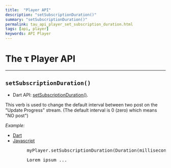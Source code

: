 ```yaml
---
title:  "Player API"
description: "setSubscriptionDuration()"
summary: "setSubscriptionDuration()"
permalink: tau_api_player_set_subscription_duration.html
tags: [api, player]
keywords: API Player
---
```

# The &tau; Player API

---------------------------------------------------------------------------------------------------------------------------------

## `setSubscriptionDuration()`

- Dart API: [setSubscriptionDuration()](pages/flutter-sound/api/player/FlutterSoundPlayer/setSubscriptionDuration.html).

This verb is used to change the default interval between two post on the "Update Progress" stream. (The default interval is 0 (zero) which means "NO post")

*Example:*
<ul id="profileTabs" class="nav nav-tabs">
    <li class="active"><a href="#dart" data-toggle="tab">Dart</a></li>
    <li><a href="#javascript" data-toggle="tab">Javascript</a></li>
</ul>
<div class="tab-content">

<div role="tabpanel" class="tab-pane active" id="dart">

<pre>
        myPlayer.setSubscriptionDuration(Duration(milliseconds: 100));
</pre>

</div>

<div role="tabpanel" class="tab-pane" id="javascript">
<pre>
        Lorem ipsum ...
</pre>
</div>

</div>
